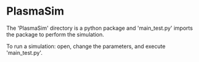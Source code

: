 # PlasmaSim

The 'PlasmaSim' directory is a python package and 'main_test.py' imports the package to perform the simulation.

To run a simulation: open, change the parameters, and execute 'main_test.py'.
